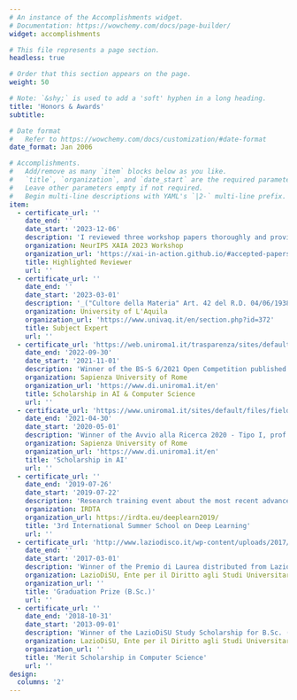 ```yaml
---
# An instance of the Accomplishments widget.
# Documentation: https://wowchemy.com/docs/page-builder/
widget: accomplishments

# This file represents a page section.
headless: true

# Order that this section appears on the page.
weight: 50

# Note: `&shy;` is used to add a 'soft' hyphen in a long heading.
title: 'Honors & Awards'
subtitle:

# Date format
#   Refer to https://wowchemy.com/docs/customization/#date-format
date_format: Jan 2006

# Accomplishments.
#   Add/remove as many `item` blocks below as you like.
#   `title`, `organization`, and `date_start` are the required parameters.
#   Leave other parameters empty if not required.
#   Begin multi-line descriptions with YAML's `|2-` multi-line prefix.
item:
  - certificate_url: ''
    date_end: ''
    date_start: '2023-12-06'
    description: 'I reviewed three workshop papers thoroughly and provided useful hints to make the submissions better. The Program Chairs emailed me that I received the _Highlighted Reviewer_ acknowledgement. Unfortunately, I did not receive a certificate 🤨'
    organization: NeurIPS XAIA 2023 Workshop
    organization_url: 'https://xai-in-action.github.io/#accepted-papers'
    title: Highlighted Reviewer
    url: ''
  - certificate_url: ''
    date_end: ''
    date_start: '2023-03-01'
    description: '_("Cultore della Materia" Art. 42 del R.D. 04/06/1938, n. 1269)_ Award for highly-skilled researcher and technician on _Deep Neural Networks_ course in M.Sc. Computer Science, Department of Information Engineering, Computer Science, and Mathematics'
    organization: University of L'Aquila
    organization_url: 'https://www.univaq.it/en/section.php?id=372'
    title: Subject Expert
    url: ''
  - certificate_url: 'https://web.uniroma1.it/trasparenza/sites/default/files/Approvazione%20atti%20BS-S%2006-2021.pdf'
    date_end: '2022-09-30'
    date_start: '2021-11-01'
    description: 'Winner of the BS-S 6/2021 Open Competition published on September 15th 2021 (num: 1207, rep: 326, class: VII/1) on research project "000090 19 RS VELARDI - RICERCA ATENEO 2019 - MEDI PROGETTI-VELARDI (Responsabile Scientifico, VELARDI P.)"'
    organization: Sapienza University of Rome
    organization_url: 'https://www.di.uniroma1.it/en'
    title: Scholarship in AI & Computer Science
    url: ''
  - certificate_url: 'https://www.uniroma1.it/sites/default/files/field_file_allegati/graduatoria_avvio_per_web_0.pdf'
    date_end: '2021-04-30'
    date_start: '2020-05-01'
    description: 'Winner of the Avvio alla Ricerca 2020 - Tipo I, prof. Num: AR120172A8B35EEA on the research project _"Personalized e-Learning Solutions to Improve the Efficacy of Learning Outcomes in Computer Science e-Courses"_. I devised an autonomous model to detect students prone to drop out of university in online computer science courses, and provide them with personalized feedback and learning pathways to support their academic journey. With this money (€ **1000.00** ), I bought my PC (now pretty slow 🤣🙄) and published the paper Prenkaj et al. "_Hidden Space Deep Sequential Risk Prediction on Student Trajectories_", In Future Generation Computing Systems, vol. 125, pp. 532-543, 2021.'
    organization: Sapienza University of Rome
    organization_url: 'https://www.di.uniroma1.it/en'
    title: 'Scholarship in AI'
    url: ''
  - certificate_url: ''
    date_end: '2019-07-26'
    date_start: '2019-07-22'
    description: 'Research training event about the most recent advances in the critical and fast developing area of deep learning'
    organization: IRDTA
    organization_url: https://irdta.eu/deeplearn2019/
    title: '3rd International Summer School on Deep Learning'
    url: ''
  - certificate_url: 'http://www.laziodisco.it/wp-content/uploads/2017/11/GRADUATORIA-VINCITORI-PREMIO-DI-LAUREA-A.A.-2015-2016.pdf'
    date_end: ''
    date_start: '2017-03-01'
    description: 'Winner of the Premio di Laurea distributed from LazioDiSU to excellent bachelor degree students. Winner num: 899, grade: 110/110, **Sum: € 2,559.18**'
    organization: LazioDiSU, Ente per il Diritto agli Studi Universitari nel Lazio
    organization_url: ''
    title: 'Graduation Prize (B.Sc.)'
    url: ''
  - certificate_url: ''
    date_end: '2018-10-31'
    date_start: '2013-09-01'
    description: 'Winner of the LazioDiSU Study Scholarship for B.Sc. (3 years) and M.Sc. (2 years). **Yearly sum: € 5,118.36**'
    organization: LazioDiSU, Ente per il Diritto agli Studi Universitari nel Lazio
    organization_url: ''
    title: 'Merit Scholarship in Computer Science'
    url: ''
design:
  columns: '2'
---
```

